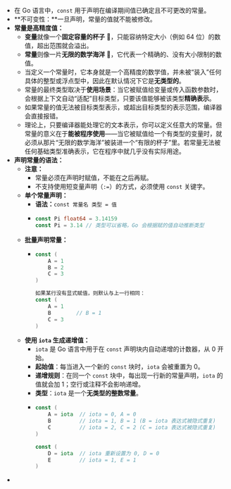 - 在 Go 语言中，`const` 用于声明在编译期间值已确定且不可更改的常量。
- **不可变性：**一旦声明，常量的值就不能被修改。
- **常量是高精度值：**
	- **变量**就像一个**固定容量的杯子** 🥛，只能容纳特定大小（例如 64 位）的数值，超出范围就会溢出。
	- **常量**则像一片**无限的数学海洋** 🌊，它代表一个精确的、没有大小限制的数值。
	- 当定义一个常量时，它本身就是一个高精度的数学值，并未被“装入”任何具体的整型或浮点型中，因此在默认情况下它是**无类型的**。
	- 常量的最终类型取决于**使用场景**：当它被赋值给变量或传入函数参数时，会根据上下文自动“适配”目标类型，只要该值能够被该类型**精确表示**。
	- 如果常量的值无法被目标类型表示，或超出目标类型的表示范围，编译器会直接报错。
	- 理论上，只要编译器能处理它的文本表示，你可以定义任意大的常量。但常量的意义在于**能被程序使用**——当它被赋值给一个有类型的变量时，就必须从那片“无限的数学海洋”被装进一个“有限的杯子”里。若常量无法被任何基础类型准确表示，它在程序中就几乎没有实际用途。
- **声明常量的语法：**
	- **注意：**
		- 常量必须在声明时赋值，不能在之后再赋。
		- 不支持使用短变量声明（`:=`）的方式，必须使用 `const` 关键字。
	- **单个常量声明：**
		- **语法：**`const 常量名 类型 = 值`
		- ```go
		  const Pi float64 = 3.14159
		  const Pi = 3.14 // 类型可以省略，Go 会根据赋的值自动推断类型
		  ```
	- **批量声明常量：**
		- ```go
		  const (
		      A = 1
		      B = 2
		      C = 3
		  )
		  
		  如果某行没有显式赋值，则默认与上一行相同：
		  const (
		      A = 1
		      B        // B = 1
		      C = 3
		  )
		  ```
	- **使用 `iota` 生成递增值：**
		- `iota` 是 Go 语言中用于在 `const` 声明块内自动递增的计数器，从 0 开始。
		- **起始值**：每当进入一个新的 `const` 块时，`iota` 会被重置为 0。
		- **递增规则**：在同一个 `const` 块中，每出现一行新的常量声明，`iota` 的值就会加 1；空行或注释不会影响递增。
		- **类型**：`iota` 是一个**无类型的整数常量**。
		- ```go
		  const (
		      A = iota  // iota = 0, A = 0
		      B         // iota = 1, B = 1 (B = iota 表达式被隐式重复)
		      C         // iota = 2, C = 2 (C = iota 表达式被隐式重复)
		  )
		  
		  const (
		      D = iota  // iota 重新设置为 0, D = 0
		      E         // iota = 1, E = 1
		  )
		  ```
-